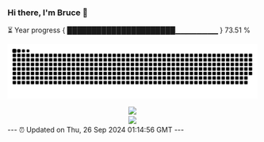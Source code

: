 ### Hi there, I'm Bruce 👋
⏳ Year progress { ██████████████████████▁▁▁▁▁▁▁▁ } 73.51 %

![](https://raw.githubusercontent.com/Swiftie13st/Swiftie13st/main/assets/github-contribution-grid-snake-dark.svg)


<div align="center"> <img src="https://metrics.lecoq.io/Swiftie13st?template=classic&config.timezone=Asia%2FShanghai"> </div>

<div align="center"> <img src="https://github-readme-streak-stats.herokuapp.com/?user=Swiftie13st" /> </div>
---
⏰ Updated on Thu, 26 Sep 2024 01:14:56 GMT
---

